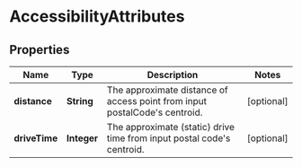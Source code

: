 # AccessibilityAttributes

## Properties
Name | Type | Description | Notes
------------ | ------------- | ------------- | -------------
**distance** | **String** | The approximate distance of access point from input postalCode&#x27;s centroid. |  [optional]
**driveTime** | **Integer** | The approximate (static) drive time from input postal code&#x27;s centroid. |  [optional]
